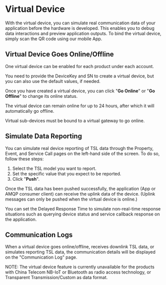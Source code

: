 # Virtual Device

With the virtual device, you can simulate real communication data of your application before the hardware is developed. This enables you to debug data interactions and preview application outputs. To bind the virtual device, simply scan the QR code using our mobile App.

## **Virtual Device Goes Online/Offline** 

One virtual device can be enabled for each product under each account.

You need to provide the DeviceKey and SN to create a virtual device, but you can also use the default values, if needed.

Once you have created a virtual device, you can click "**Go Online**" or "**Go Offline**" to change its online status.

The virtual device can remain online for up to 24 hours, after which it will automatically go offline.

Virtual sub-devices must be bound to a virtual gateway to go online.

## **Simulate Data Reporting** 

You can simulate real device reporting of TSL data through the Property, Event, and Service Call pages on the left-hand side of the screen. To do so, follow these steps:

1. Select the TSL model you want to report.
2. Set the specific value that you expect to be reported.
3. Click "**Push**".

Once the TSL data has been pushed successfully, the application (App or AMQP consumer client) can receive the uplink data of the device. (Uplink messages can only be pushed when the virtual device is online.)

You can set the Delayed Response Time to simulate non-real-time response situations such as querying device status and service callback response on the application.


## **Communication Logs** 

When a virtual device goes online/offline, receives downlink TSL data, or simulates reporting TSL data, the communication details will be displayed on the "Communication Log" page.

NOTE: The virtual device feature is currently unavailable for the products with China Telecom NB-IoT or Bluetooth as radio access technology, or Transparent Transmission/Custom as data format.
